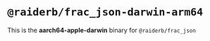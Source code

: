 # `@raiderb/frac_json-darwin-arm64`

This is the **aarch64-apple-darwin** binary for `@raiderb/frac_json`
